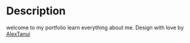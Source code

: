 # Description 

welcome to my portfolio learn everything about me.
Design with love by [AlexTanui](https://github.com/AlexTanuiA/myportfolio)

